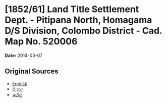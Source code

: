 # [1852/61] Land Title Settlement Dept. - Pitipana North, Homagama D/S Division, Colombo District - Cad. Map No. 520006

**Date:** 2014-03-07

## Original Sources

- [English](https://documents.gov.lk/view/extra-gazettes/2014/3/1852-61_E.pdf)
- [සිංහල](https://documents.gov.lk/view/extra-gazettes/2014/3/1852-61_S.pdf)
- [தமிழ்](https://documents.gov.lk/view/extra-gazettes/2014/3/1852-61_T.pdf)
